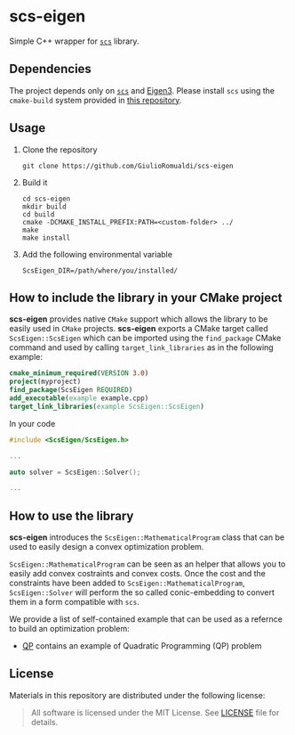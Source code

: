 # scs-eigen

Simple C++ wrapper for [`scs`](https://github.com/cvxgrp/scs) library.


## Dependencies
The project depends only on [`scs`](https://github.com/cvxgrp/scs) and [Eigen3](http://eigen.tuxfamily.org/index.php?title=Main_Page). Please install `scs` using the `cmake-build` system provided in [this repository](https://github.com/dic-iit/scs-cmake-buildsystem).

## Usage
1. Clone the repository
   ```
   git clone https://github.com/GiulioRomualdi/scs-eigen
   ```
2. Build it
   ```
   cd scs-eigen
   mkdir build
   cd build
   cmake -DCMAKE_INSTALL_PREFIX:PATH=<custom-folder> ../
   make
   make install
   ```
3. Add the following environmental variable
   ```
   ScsEigen_DIR=/path/where/you/installed/
   ```

## How to include the library in your CMake project
**scs-eigen** provides native `CMake` support which allows the library to be easily used in `CMake` projects.
**scs-eigen** exports a CMake target called `ScsEigen::ScsEigen` which can be imported using the `find_package` CMake command and used by calling `target_link_libraries` as in the following example:
```cmake
cmake_minimum_required(VERSION 3.0)
project(myproject)
find_package(ScsEigen REQUIRED)
add_executable(example example.cpp)
target_link_libraries(example ScsEigen::ScsEigen)
```

In your code
```cpp
#include <ScsEigen/ScsEigen.h>

...

auto solver = ScsEigen::Solver();

...
```

## How to use the library
**scs-eigen** introduces the `ScsEigen::MathematicalProgram` class that can be used to easily design a convex optimization problem.

`ScsEigen::MathematicalProgram` can be seen as an helper that allows you to easily add convex costraints and convex costs. Once the cost and the constraints have been added to `ScsEigen::MathematicalProgram`, `ScsEigen::Solver` will perform the so called conic-embedding to convert them in a form compatible with `scs`.

We provide a list of self-contained example that can be used as a refernce to build an optimization problem:
- [QP](pages/qp.md) contains an example of Quadratic Programming (QP) problem

## License
Materials in this repository are distributed under the following license:

> All software is licensed under the MIT License. See [LICENSE](https://github.com/GiulioRomualdi/scs-eigen/blob/main/LICENSE) file for details.
